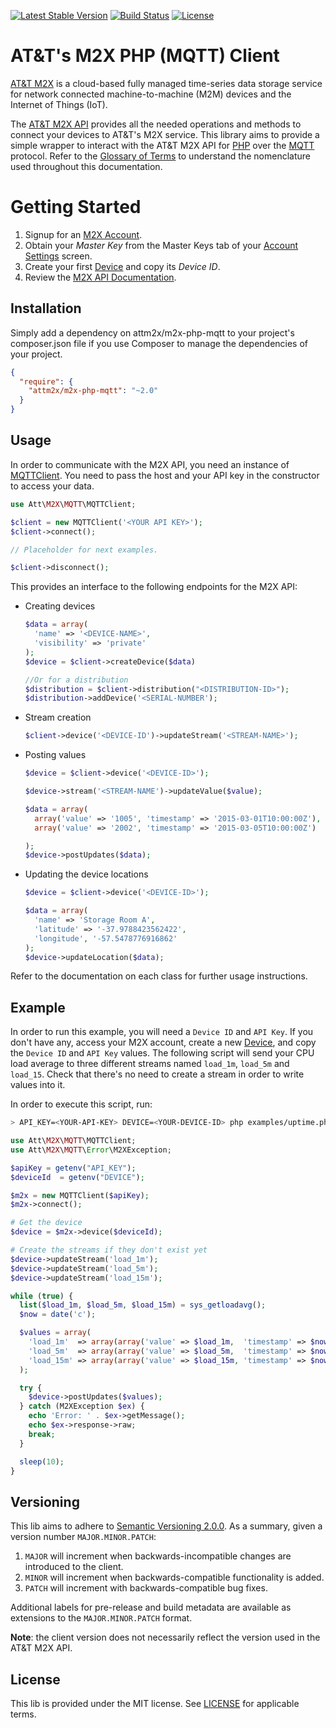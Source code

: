 [![Latest Stable Version](https://poser.pugx.org/attm2x/m2x-php-mqtt/v/stable.svg)](https://packagist.org/packages/attm2x/m2x-php-mqtt)
[![Build Status](https://img.shields.io/travis/attm2x/m2x-php-mqtt/master.svg?style=flat-square)](https://travis-ci.org/attm2x/m2x-php-mqtt)
[![License](https://poser.pugx.org/attm2x/m2x-php-mqtt/license.svg)](https://packagist.org/packages/attm2x/m2x-php-mqtt)

# AT&T's M2X PHP (MQTT) Client

[AT&T M2X](http://m2x.att.com) is a cloud-based fully managed time-series data storage service for network connected machine-to-machine (M2M) devices and the Internet of Things (IoT). 

The [AT&T M2X API](https://m2x.att.com/developer/documentation/overview) provides all the needed operations and methods to connect your devices to AT&T's M2X service. This library aims to provide a simple wrapper to interact with the AT&T M2X API for [PHP](http://php.net) over the [MQTT](http://mqtt.org) protocol. Refer to the [Glossary of Terms](https://m2x.att.com/developer/documentation/v2/glossary) to understand the nomenclature used throughout this documentation.

Getting Started
==========================
1. Signup for an [M2X Account](https://m2x.att.com/signup).
2. Obtain your _Master Key_ from the Master Keys tab of your [Account Settings](https://m2x.att.com/account) screen.
2. Create your first [Device](https://m2x.att.com/devices) and copy its _Device ID_.
3. Review the [M2X API Documentation](https://m2x.att.com/developer/documentation/overview).

## Installation

Simply add a dependency on attm2x/m2x-php-mqtt to your project's composer.json file if you use Composer to manage the dependencies of your project.

```json
{
  "require": {
    "attm2x/m2x-php-mqtt": "~2.0"
  }
}
```

## Usage

In order to communicate with the M2X API, you need an instance of [MQTTClient](src//MQTTClient.php). You need to pass the host and your API key in the constructor to access your data.

```php
use Att\M2X\MQTT\MQTTClient;

$client = new MQTTClient('<YOUR API KEY>');
$client->connect();

// Placeholder for next examples.

$client->disconnect();
```

This provides an interface to the following endpoints for the M2X API:

- Creating devices
  ```php
  $data = array(
  	'name' => '<DEVICE-NAME>',
  	'visibility' => 'private'
  );
  $device = $client->createDevice($data)
  
  //Or for a distribution
  $distribution = $client->distribution("<DISTRIBUTION-ID>");
  $distribution->addDevice('<SERIAL-NUMBER');
  ```

- Stream creation
  ```php
  $client->device('<DEVICE-ID')->updateStream('<STREAM-NAME>');
  ```

- Posting values
  ```php
  $device = $client->device('<DEVICE-ID>');

  $device->stream('<STREAM-NAME')->updateValue($value);

  $data = array(
    array('value' => '1005', 'timestamp' => '2015-03-01T10:00:00Z'),
    array('value' => '2002', 'timestamp' => '2015-03-05T10:00:00Z')

  );
  $device->postUpdates($data);
  ```
 
- Updating the device locations
  ```php
  $device = $client->device('<DEVICE-ID>');

  $data = array(
    'name' => 'Storage Room A',
    'latitude' => '-37.9788423562422',
    'longitude', '-57.5478776916862'
  );
  $device->updateLocation($data);
  ```

Refer to the documentation on each class for further usage instructions.

## Example

In order to run this example, you will need a `Device ID` and `API Key`. If you don't have any, access your M2X account, create a new [Device](https://m2x.att.com/devices), and copy the `Device ID` and `API Key` values. The following script will send your CPU load average to three different streams named `load_1m`, `load_5m` and `load_15`. Check that there's no need to create a stream in order to write values into it.

In order to execute this script, run:

```bash
> API_KEY=<YOUR-API-KEY> DEVICE=<YOUR-DEVICE-ID> php examples/uptime.php
```

```php
use Att\M2X\MQTT\MQTTClient;
use Att\M2X\MQTT\Error\M2XException;

$apiKey = getenv("API_KEY");
$deviceId  = getenv("DEVICE");

$m2x = new MQTTClient($apiKey);
$m2x->connect();

# Get the device
$device = $m2x->device($deviceId);

# Create the streams if they don't exist yet
$device->updateStream('load_1m');
$device->updateStream('load_5m');
$device->updateStream('load_15m');

while (true) {
  list($load_1m, $load_5m, $load_15m) = sys_getloadavg();
  $now = date('c');

  $values = array(
    'load_1m'  => array(array('value' => $load_1m,  'timestamp' => $now)),
    'load_5m'  => array(array('value' => $load_5m,  'timestamp' => $now)),
    'load_15m' => array(array('value' => $load_15m, 'timestamp' => $now))
  );

  try {
    $device->postUpdates($values);
  } catch (M2XException $ex) {
    echo 'Error: ' . $ex->getMessage();
    echo $ex->response->raw;
    break;
  }

  sleep(10);
}
```

## Versioning

This lib aims to adhere to [Semantic Versioning 2.0.0](http://semver.org/). As a summary, given a version number `MAJOR.MINOR.PATCH`:

1. `MAJOR` will increment when backwards-incompatible changes are introduced to the client.
2. `MINOR` will increment when backwards-compatible functionality is added.
3. `PATCH` will increment with backwards-compatible bug fixes.

Additional labels for pre-release and build metadata are available as extensions to the `MAJOR.MINOR.PATCH` format.

**Note**: the client version does not necessarily reflect the version used in the AT&T M2X API.

## License

This lib is provided under the MIT license. See [LICENSE](LICENSE) for applicable terms.
